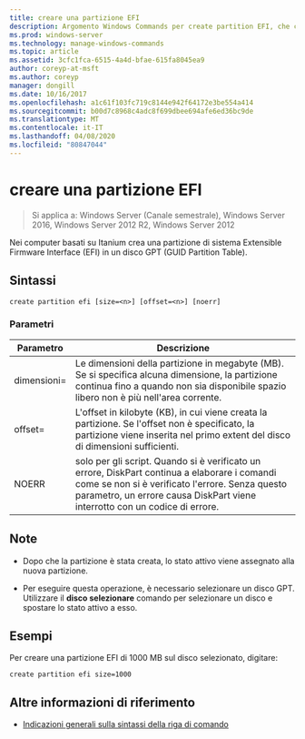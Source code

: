 ```yaml
---
title: creare una partizione EFI
description: Argomento Windows Commands per create partition EFI, che crea una partizione di sistema Extensible Firmware Interface (EFI) in un disco GPT (GUID Partition Table) in computer basati su Itanium.
ms.prod: windows-server
ms.technology: manage-windows-commands
ms.topic: article
ms.assetid: 3cfc1fca-6515-4a4d-bfae-615fa8045ea9
author: coreyp-at-msft
ms.author: coreyp
manager: dongill
ms.date: 10/16/2017
ms.openlocfilehash: a1c61f103fc719c8144e942f64172e3be554a414
ms.sourcegitcommit: b00d7c8968c4adc8f699dbee694afe6ed36bc9de
ms.translationtype: MT
ms.contentlocale: it-IT
ms.lasthandoff: 04/08/2020
ms.locfileid: "80847044"
---
```

# <a name="create-partition-efi"></a>creare una partizione EFI

>Si applica a: Windows Server (Canale semestrale), Windows Server 2016, Windows Server 2012 R2, Windows Server 2012

Nei computer basati su Itanium crea una partizione di sistema Extensible Firmware Interface (EFI) in un disco GPT (GUID Partition Table).

## <a name="syntax"></a>Sintassi  
  
```  
create partition efi [size=<n>] [offset=<n>] [noerr]  
```  
  
### <a name="parameters"></a>Parametri  
  
|  Parametro  |                                                                                             Descrizione                                                                                              |
|-------------|------------------------------------------------------------------------------------------------------------------------------------------------------------------------------------------------------|
|  dimensioni\=<n>  |                         Le dimensioni della partizione in megabyte \(MB\). Se si specifica alcuna dimensione, la partizione continua fino a quando non sia disponibile spazio libero non è più nell'area corrente.                         |
| offset\=<n> |             L'offset in kilobyte \(KB\), in cui viene creata la partizione. Se l'offset non è specificato, la partizione viene inserita nel primo extent del disco di dimensioni sufficienti.              |
|    NOERR    | solo per gli script. Quando si è verificato un errore, DiskPart continua a elaborare i comandi come se non si è verificato l'errore. Senza questo parametro, un errore causa DiskPart viene interrotto con un codice di errore. |
  
## <a name="remarks"></a>Note  
  
-   Dopo che la partizione è stata creata, lo stato attivo viene assegnato alla nuova partizione.  
  
-   Per eseguire questa operazione, è necessario selezionare un disco GPT. Utilizzare il **disco selezionare** comando per selezionare un disco e spostare lo stato attivo a esso.  
  
## <a name="examples"></a><a name=BKMK_examples></a>Esempi  
Per creare una partizione EFI di 1000 MB sul disco selezionato, digitare:  
  
```  
create partition efi size=1000  
```  
  
## <a name="additional-references"></a>Altre informazioni di riferimento  
- [Indicazioni generali sulla sintassi della riga di comando](command-line-syntax-key.md)  
  

  

